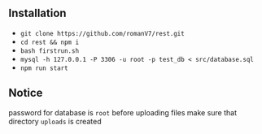 ## Installation
- `git clone https://github.com/romanV7/rest.git`
- `cd rest && npm i`
- `bash firstrun.sh`
- `mysql -h 127.0.0.1 -P 3306 -u root -p test_db < src/database.sql`
- `npm run start`

## Notice
password for database is `root` 
before uploading files make sure that directory `uploads` is created
